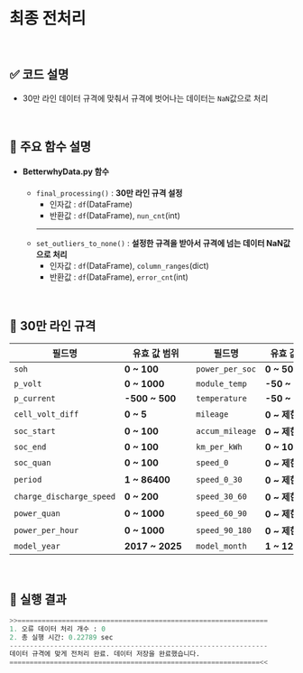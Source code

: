 # 최종 전처리
<br>

## ✅ 코드 설명
- 30만 라인 데이터 규격에 맞춰서 규격에 벗어나는 데이터는 `NaN`값으로 처리

<br>

## 🔧 주요 함수 설명
- #### **BetterwhyData.py** 함수
  - `final_processing()` : **30만 라인 규격 설정**
    - 인자값 : `df`(DataFrame)
    - 반환값 : `df`(DataFrame), `nun_cnt`(int)
    ---
  - `set_outliers_to_none()` : **설정한 규격을 받아서 규격에 넘는 데이터 NaN값으로 처리**
    - 인자값 : `df`(DataFrame), `column_ranges`(dict)
    - 반환값 : `df`(DataFrame), `error_cnt`(int)

<br>

## 📖 30만 라인 규격 

| 필드명                  | 유효 값 범위                       | 필드명                  | 유효 값 범위                       |
|-------------------------|------------------------------------|-------------------------|------------------------------------|
| `soh`                   | **0 ~ 100**　　　　　              | `power_per_soc`         |**0 ~ 50**　　　　　                |
| `p_volt`                | **0 ~ 1000**                       | `module_temp`           | **-50 ~ 100**                      |
| `p_current`             | **-500 ~ 500**                     | `temperature`           | **-50 ~ 50**                       |
| `cell_volt_diff`        | **0 ~ 5**                          | `mileage`               | **0 ~ 제한 없음**                  |
| `soc_start`             | **0 ~ 100**                        | `accum_mileage`         | **0 ~ 제한 없음**                  |
| `soc_end`               | **0 ~ 100**                        | `km_per_kWh`            | **0 ~ 10**                         |
| `soc_quan`              | **0 ~ 100**                        | `speed_0`               | **0 ~ 제한 없음**                  |
| `period`                | **1 ~ 86400**                      | `speed_0_30`            | **0 ~ 제한 없음**                  |
| `charge_discharge_speed`| **0 ~ 200**                        | `speed_30_60`           | **0 ~ 제한 없음**                  |
| `power_quan`            | **0 ~ 1000**                       | `speed_60_90`           | **0 ~ 제한 없음**                  |
| `power_per_hour`        | **0 ~ 1000**                       | `speed_90_180`          | **0 ~ 제한 없음**                  |
| `model_year`            | **2017 ~ 2025**                    | `model_month`           | **1 ~ 12**                         |

 <br>

## 📝 실행 결과
```python
>>==============================================================
1. 오류 데이터 처리 개수 : 0
2. 총 실행 시간: 0.22789 sec
----------------------------------------------------------------
데이터 규격에 맞게 전처리 완료. 데이터 저장을 완료했습니다.
==============================================================<<
```
